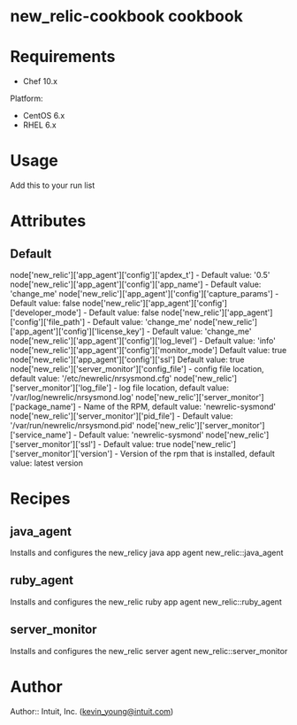# new_relic-cookbook cookbook

# Requirements
* Chef 10.x

Platform:
* CentOS 6.x
* RHEL 6.x

# Usage
Add this to your run list

# Attributes
## Default
node['new_relic']['app_agent']['config']['apdex_t'] - Default value: '0.5'
node['new_relic']['app_agent']['config']['app_name'] - Default value: 'change_me'
node['new_relic']['app_agent']['config']['capture_params'] - Default value: false
node['new_relic']['app_agent']['config']['developer_mode'] - Default value: false
node['new_relic']['app_agent']['config']['file_path'] - Default value: 'change_me'
node['new_relic']['app_agent']['config']['license_key'] - Default value: 'change_me'
node['new_relic']['app_agent']['config']['log_level'] - Default value: 'info'
node['new_relic']['app_agent']['config']['monitor_mode']   Default value: true
node['new_relic']['app_agent']['config']['ssl'] Default value: true
node['new_relic']['server_monitor']['config_file'] - config file location, default value: '/etc/newrelic/nrsysmond.cfg'
node['new_relic']['server_monitor']['log_file'] - log file location, default value: '/var/log/newrelic/nrsysmond.log'
node['new_relic']['server_monitor']['package_name'] - Name of the RPM, default value: 'newrelic-sysmond'
node['new_relic']['server_monitor']['pid_file'] - Default value: '/var/run/newrelic/nrsysmond.pid'
node['new_relic']['server_monitor']['service_name'] - Default value: 'newrelic-sysmond'
node['new_relic']['server_monitor']['ssl'] - Default value: true
node['new_relic']['server_monitor']['version'] - Version of the rpm that is installed, default value: latest version

# Recipes
## java_agent
Installs and configures the new_relicy java app agent
new_relic::java_agent

## ruby_agent
Installs and configures the new_relic ruby app agent
new_relic::ruby_agent

## server_monitor
Installs and configures the new_relic server agent
new_relic::server_monitor


# Author

Author:: Intuit, Inc. (<kevin_young@intuit.com>)
